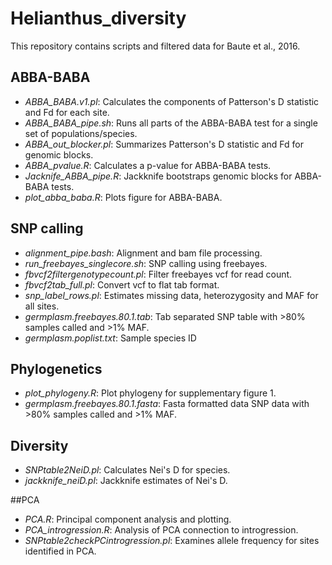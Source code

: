 # Helianthus_diversity
This repository contains scripts and filtered data for Baute et al., 2016.

## ABBA-BABA
* *ABBA_BABA.v1.pl*: Calculates the components of Patterson's D statistic and Fd for each site.
* *ABBA_BABA_pipe.sh*: Runs all parts of the ABBA-BABA test for a single set of populations/species.
* *ABBA_out_blocker.pl*: Summarizes Patterson's D statistic and Fd for genomic blocks.
* *ABBA_pvalue.R*: Calculates a p-value for ABBA-BABA tests.
* *Jacknife_ABBA_pipe.R*: Jackknife bootstraps genomic blocks for ABBA-BABA tests.
* *plot_abba_baba.R*: Plots figure for ABBA-BABA.

## SNP calling
* *alignment_pipe.bash*: Alignment and bam file processing.
* *run_freebayes_singlecore.sh*: SNP calling using freebayes.
* *fbvcf2filtergenotypecount.pl*: Filter freebayes vcf for read count.
* *fbvcf2tab_full.pl*: Convert vcf to flat tab format.
* *snp_label_rows.pl*: Estimates missing data, heterozygosity and MAF for all sites.
* *germplasm.freebayes.80.1.tab*: Tab separated SNP table with >80% samples called and >1% MAF.
* *germplasm.poplist.txt*: Sample species ID

## Phylogenetics
* *plot_phylogeny.R*: Plot phylogeny for supplementary figure 1.
* *germplasm.freebayes.80.1.fasta*: Fasta formatted data SNP data with >80% samples called and >1% MAF.

## Diversity
* *SNPtable2NeiD.pl*: Calculates Nei's D for species.
* *jackknife_neiD.pl*: Jackknife estimates of Nei's D.

##PCA
* *PCA.R*: Principal component analysis and plotting.
* *PCA_introgression.R*: Analysis of PCA connection to introgression.
* *SNPtable2checkPCintrogression.pl*: Examines allele frequency for sites identified in PCA.
